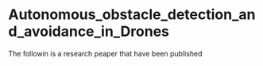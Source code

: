 # Autonomous_obstacle_detection_and_avoidance_in_Drones

The followin is a research peaper that have been published

